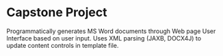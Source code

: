 # Capstone Project
Programmatically generates MS Word documents through Web page User Interface based on user input. Uses XML parsing (JAXB, DOCX4J) to update content controls in template file.
